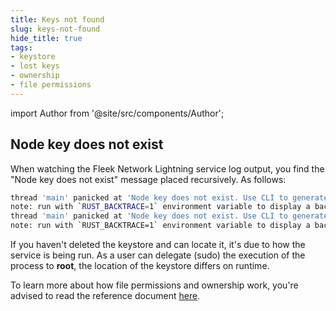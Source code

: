 ```yaml
---
title: Keys not found
slug: keys-not-found
hide_title: true
tags:
- keystore
- lost keys
- ownership
- file permissions
---
```


import Author from '@site/src/components/Author';

## Node key does not exist

When watching the Fleek Network Lightning service log output, you find the "Node key does not exist" message placed recursively. As follows:

```sh
thread 'main' panicked at 'Node key does not exist. Use CLI to generate keys.', core/node/src/testnet_sync.rs:126:9
note: run with `RUST_BACKTRACE=1` environment variable to display a backtrace
thread 'main' panicked at 'Node key does not exist. Use CLI to generate keys.', core/node/src/testnet_sync.rs:126:9
note: run with `RUST_BACKTRACE=1` environment variable to display a backtrace
```

If you haven't deleted the keystore and can locate it, it's due to how the service is being run. As a user can delegate (sudo) the execution of the process to **root**, the location of the keystore differs on runtime.

To learn more about how file permissions and ownership work, you're advised to read the reference document [here](/references/Lightning%20CLI/file-permissions-and-ownership.md).


<Author
    name="Helder Oliveira"
    image="https://github.com/heldrida.png"
    title="Software Developer + DX"
    url="https://github.com/heldrida"
/>
